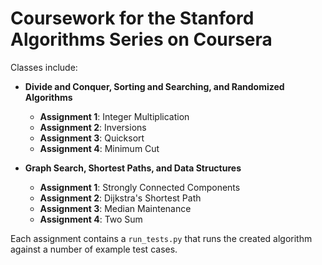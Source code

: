 # Coursework for the Stanford Algorithms Series on Coursera

Classes include:

* **Divide and Conquer, Sorting and Searching, and Randomized Algorithms**

    - **Assignment 1**: Integer Multiplication
    - **Assignment 2**: Inversions
    - **Assignment 3**: Quicksort
    - **Assignment 4**: Minimum Cut

* **Graph Search, Shortest Paths, and Data Structures**
    - **Assignment 1**: Strongly Connected Components
    - **Assignment 2**: Dijkstra's Shortest Path
    - **Assignment 3**: Median Maintenance
    - **Assignment 4**: Two Sum

Each assignment contains a `run_tests.py` that runs the created algorithm
against a number of example test cases. 

